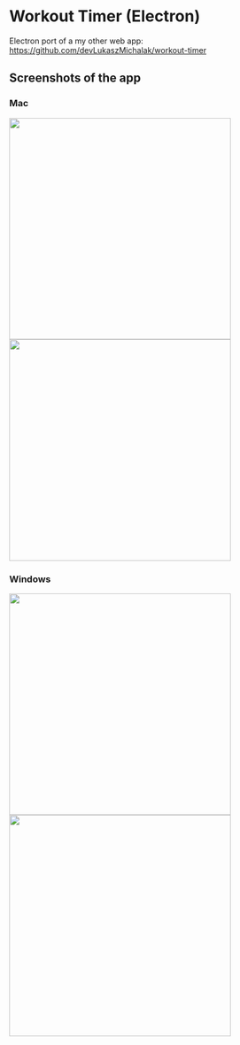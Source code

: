 # Workout Timer (Electron)

Electron port of a my other web app: https://github.com/devLukaszMichalak/workout-timer

## Screenshots of the app

### Mac
<img src="https://user-images.githubusercontent.com/48216995/230724504-619a60de-41cc-4662-ad10-eaf5b097a18b.jpg" width="400"> <img src="https://user-images.githubusercontent.com/48216995/230724501-97b9175a-d5cb-4043-a497-ae55bb87ad14.jpg" width="400">


### Windows
<img src="https://user-images.githubusercontent.com/48216995/230768412-2508ae9b-ae46-42b2-a0ad-92f46de9a537.png" width="400"> <img src="https://user-images.githubusercontent.com/48216995/230768425-f6b63b2b-1989-4d46-a86f-05b260f58367.png" width="400">
